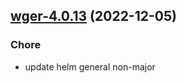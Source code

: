 

## [wger-4.0.13](https://github.com/truecharts/charts/compare/wger-4.0.12...wger-4.0.13) (2022-12-05)

### Chore

- update helm general non-major
  
  